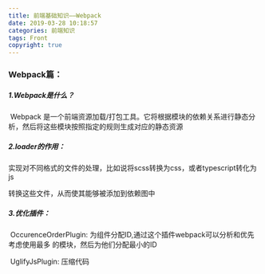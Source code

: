 ```yaml
---
title: 前端基础知识——Webpack
date: 2019-03-28 10:18:57
categories: 前端知识
tags: Front
copyright: true
---
```


### **Webpack篇：**

##### 1.Webpack是什么？

​	Webpack 是一个前端资源加载/打包工具。它将根据模块的依赖关系进行静态分析，然后将这些模块按照指定的规则生成对应的静态资源

<!-- more -->

##### 2.loader的作用：

​	实现对不同格式的文件的处理，比如说将scss转换为css，或者typescript转化为js 

转换这些文件，从而使其能够被添加到依赖图中

##### 3.优化插件：

​	OccurenceOrderPlugin: 为组件分配ID,通过这个插件webpack可以分析和优先考虑使用最多 的模块，然后为他们分配最小的ID

​	UglifyJsPlugin: 压缩代码